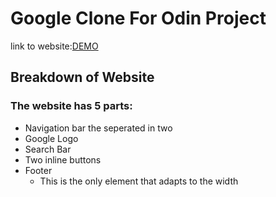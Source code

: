 # Google Clone For Odin Project
link to website:[DEMO](https://emilshigin.github.io/google-homepage/)
## Breakdown of Website
### The website has 5 parts:
- Navigation bar the seperated in two
- Google Logo
- Search Bar
- Two inline buttons
- Footer 
  - This is the only element that adapts to the width
